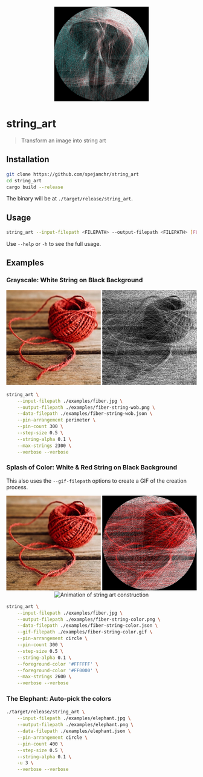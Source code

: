 <p align="center">
  <img 
    src="examples/elephant.png" 
    alt="String art rendering of an elephant"
    height=250 
  />
</p>

# string_art

> Transform an image into string art

## Installation

```bash
git clone https://github.com/spejamchr/string_art
cd string_art
cargo build --release
```

The binary will be at `./target/release/string_art`.

## Usage

```bash
string_art --input-filepath <FILEPATH> --output-filepath <FILEPATH> [FLAGS] [OPTIONS]
```

Use `--help` or `-h` to see the full usage.

## Examples

### Grayscale: White String on Black Background

<p align="center">
  <img 
    src="examples/fiber.jpg"
    alt="Reference photo of red yarn on skein"
    height=250
  />
  <img 
    src="examples/fiber-string-wob.png"
    alt="String art rendering in white string on a black background of yarn on skein"
    height=250
  />
</p>

```bash
string_art \
    --input-filepath ./examples/fiber.jpg \
    --output-filepath ./examples/fiber-string-wob.png \
    --data-filepath ./examples/fiber-string-wob.json \
    --pin-arrangement perimeter \
    --pin-count 300 \
    --step-size 0.5 \
    --string-alpha 0.1 \
    --max-strings 2300 \
    --verbose --verbose
```

### Splash of Color: White & Red String on Black Background

This also uses the `--gif-filepath` options to create a GIF of the creation process.

<p align="center">
  <img 
    src="examples/fiber.jpg"
    alt="Reference photo of red yarn on skein"
    height=250
  />
  <img 
    src="examples/fiber-string-color.png"
    alt="String art rendering in red & white string on a black background of yarn on skein"
    height=250
  />
  <img 
    src="examples/fiber-string-color.gif"
    alt="Animation of string art construction"
    height=250
  />
</p>

```bash
string_art \
    --input-filepath ./examples/fiber.jpg \
    --output-filepath ./examples/fiber-string-color.png \
    --data-filepath ./examples/fiber-string-color.json \
    --gif-filepath ./examples/fiber-string-color.gif \
    --pin-arrangement circle \
    --pin-count 300 \
    --step-size 0.5 \
    --string-alpha 0.1 \
    --foreground-color '#FFFFFF' \
    --foreground-color '#FF0000' \
    --max-strings 2600 \
    --verbose --verbose
```

### The Elephant: Auto-pick the colors

```bash
./target/release/string_art \
    --input-filepath ./examples/elephant.jpg \
    --output-filepath ./examples/elephant.png \
    --data-filepath ./examples/elephant.json \
    --pin-arrangement circle \
    --pin-count 400 \
    --step-size 0.5 \
    --string-alpha 0.1 \
    -u 3 \
    --verbose --verbose
```
